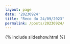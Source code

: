 ```yaml
---
layout: page
date: '20230924'
title: "Reco du 24/09/2023"
permalink: /posts/20230924/
---
```

{% include slideshow.html %}
